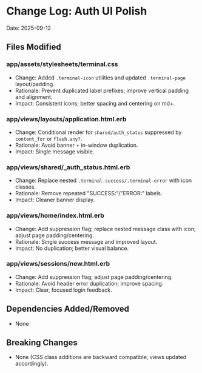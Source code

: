 # Change Log: Auth UI Polish

Date: 2025-09-12

## Files Modified

### app/assets/stylesheets/terminal.css
- Change: Added `.terminal-icon` utilities and updated `.terminal-page` layout/padding.
- Rationale: Prevent duplicated label prefixes; improve vertical padding and alignment.
- Impact: Consistent icons; better spacing and centering on md+.

### app/views/layouts/application.html.erb
- Change: Conditional render for `shared/auth_status` suppressed by `content_for` or `flash.any?`.
- Rationale: Avoid banner + in-window duplication.
- Impact: Single message visible.

### app/views/shared/_auth_status.html.erb
- Change: Replace nested `.terminal-success/.terminal-error` with icon classes.
- Rationale: Remove repeated "SUCCESS:"/"ERROR:" labels.
- Impact: Cleaner banner display.

### app/views/home/index.html.erb
- Change: Add suppression flag; replace nested message class with icon; adjust page padding/centering.
- Rationale: Single success message and improved layout.
- Impact: No duplication; better visual balance.

### app/views/sessions/new.html.erb
- Change: Add suppression flag; adjust page padding/centering.
- Rationale: Avoid header error duplication; improve spacing.
- Impact: Clear, focused login feedback.

## Dependencies Added/Removed
- None

## Breaking Changes
- None (CSS class additions are backward compatible; views updated accordingly).
